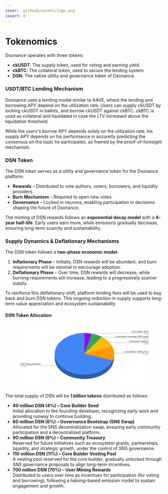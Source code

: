 ```yaml
---
cover: .gitbook/assets/logo.png
coverY: 0
---
```


# Tokenomics

Dsonance operates with three tokens:

* **ckUSDT**: The supply token, used for voting and earning yield.
* **ckBTC**: The collateral token, used to secure the lending system.
* **DSN**: The native utility and governance token of Dsonance.

### **USDT/BTC Lending Mechanism**

Dsonance uses a lending model similar to AAVE, where the lending and borrowing APY depend on the utilization rate. Users can supply ckUSDT by locking ckUSDT in ballots, and borrow ckUSDT against ckBTC. ckBTC is used as collateral and liquidated in case the LTV increased above the liquidation threshold.

While the users's borrow APY depends solely on the utilization rate, his supply APY depends on his performance in accuretly predicting the consensus on the topic he participates, as framed by the proof-of-foresight mechanism.

### **DSN Token**

The DSN token serves as a utility and governance token for the Dsonance platform:

* **Rewards** – Distributed to vote authors, voters, borrowers, and liquidity providers.
* **Burn Mechanism** – Required to open new votes.
* **Governance** – Locked in neurons, enabling participation in decisions shaping the future of Dsonance.

The minting of DSN rewards follows an **exponential decay model** with a **4-year half-life**. Early users earn more, while emissions gradually decrease, ensuring long-term scarcity and sustainability.

### **Supply Dynamics & Deflationary Mechanisms**

The DSN token follows a **two-phase economic model**:

1. **Inflationary Phase** – Initially, DSN rewards will be abundant, and burn requirements will be minimal to encourage adoption.
2. **Deflationary Phase** – Over time, DSN rewards will decrease, while burning requirements will increase, leading to a progressively scarcer supply.

To reinforce this deflationary shift, platform lending fees will be used to buy back and burn DSN tokens. This ongoing reduction in supply supports long-term value appreciation and ecosystem sustainability.

#### **DSN Token Allocation**

<figure><img src=".gitbook/assets/image (7).png" alt=""><figcaption></figcaption></figure>

The total supply of DSN will be **1 billion tokens** distributed as follows:

* **40 million DSN (4%) – Core Builder Seed**\
  Initial allocation to the founding developer, recognizing early work and providing runway to continue building.
* **60 million DSN (6%) – Governance Bootstrap (SNS Swap)**\
  Allocated for the SNS decentralization swap, ensuring early community participation and a decentralized platform.
* **90 million DSN (9%) – Community Treasury**\
  Reserved for future initiatives such as ecosystem grants, partnerships, liquidity, and strategic growth, under the control of SNS governance.
* **110 million DSN (11%) – Core Builder Vesting Pool**\
  A vesting pool reserved for the core builder, gradually unlocked through SNS governance proposals to align long-term incentives.
* **700 million DSN (70%) – User Mining Rewards**\
  Distributed to users over time as incentives for participation (for voting and borrowing), following a halving-based emission model to sustain engagement and growth.
